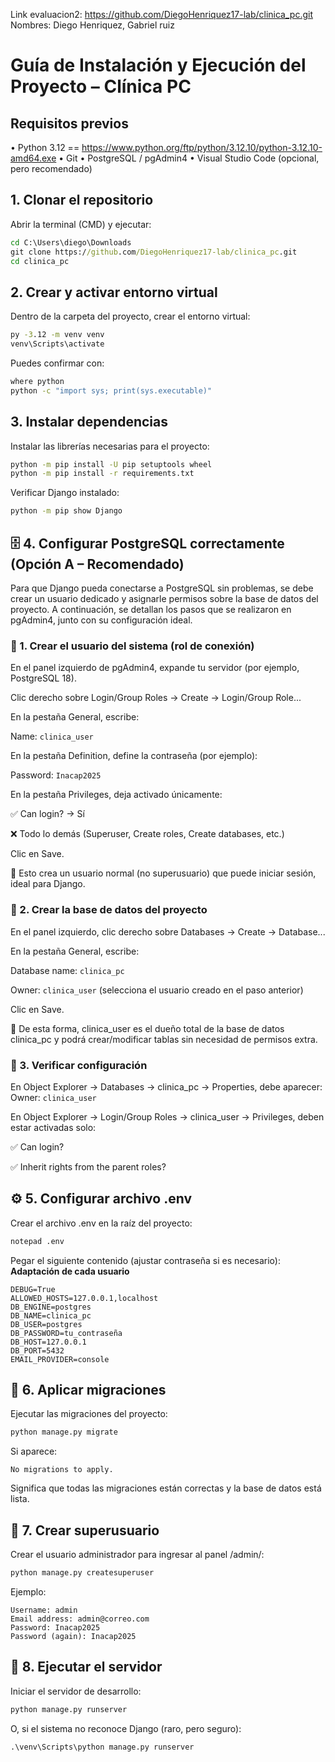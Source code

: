 Link evaluacion2: https://github.com/DiegoHenriquez17-lab/clinica_pc.git
Nombres: Diego Henriquez, Gabriel ruiz

# Guía de Instalación y Ejecución del Proyecto – Clínica PC

## Requisitos previos
• Python 3.12 == https://www.python.org/ftp/python/3.12.10/python-3.12.10-amd64.exe
• Git
• PostgreSQL / pgAdmin4
• Visual Studio Code (opcional, pero recomendado)

## 1. Clonar el repositorio
Abrir la terminal (CMD) y ejecutar:
```cmd
cd C:\Users\diego\Downloads
git clone https://github.com/DiegoHenriquez17-lab/clinica_pc.git
cd clinica_pc
```

## 2. Crear y activar entorno virtual
Dentro de la carpeta del proyecto, crear el entorno virtual:
```cmd
py -3.12 -m venv venv
venv\Scripts\activate
```
Puedes confirmar con:
```cmd
where python
python -c "import sys; print(sys.executable)"
```

## 3. Instalar dependencias
Instalar las librerías necesarias para el proyecto:
```cmd
python -m pip install -U pip setuptools wheel
python -m pip install -r requirements.txt
```
Verificar Django instalado:
```cmd
python -m pip show Django
```

## 🗄️ 4. Configurar PostgreSQL correctamente (Opción A – Recomendado)

Para que Django pueda conectarse a PostgreSQL sin problemas, se debe crear un usuario dedicado y asignarle permisos sobre la base de datos del proyecto.
A continuación, se detallan los pasos que se realizaron en pgAdmin4, junto con su configuración ideal.

### 🔹 1. Crear el usuario del sistema (rol de conexión)

En el panel izquierdo de pgAdmin4, expande tu servidor (por ejemplo, PostgreSQL 18).

Clic derecho sobre Login/Group Roles → Create → Login/Group Role...

En la pestaña General, escribe:

Name: `clinica_user`

En la pestaña Definition, define la contraseña (por ejemplo):

Password: `Inacap2025`

En la pestaña Privileges, deja activado únicamente:

✅ Can login? → Sí

❌ Todo lo demás (Superuser, Create roles, Create databases, etc.)

Clic en Save.

🧠 Esto crea un usuario normal (no superusuario) que puede iniciar sesión, ideal para Django.

### 🔹 2. Crear la base de datos del proyecto

En el panel izquierdo, clic derecho sobre Databases → Create → Database...

En la pestaña General, escribe:

Database name: `clinica_pc`

Owner: `clinica_user` (selecciona el usuario creado en el paso anterior)

Clic en Save.

📘 De esta forma, clinica_user es el dueño total de la base de datos clinica_pc y podrá crear/modificar tablas sin necesidad de permisos extra.

### 🔹 3. Verificar configuración

En Object Explorer → Databases → clinica_pc → Properties, debe aparecer:
Owner: `clinica_user`

En Object Explorer → Login/Group Roles → clinica_user → Privileges, deben estar activadas solo:

✅ Can login?

✅ Inherit rights from the parent roles?

## ⚙️ 5. Configurar archivo .env
Crear el archivo .env en la raíz del proyecto:
```cmd
notepad .env
```

Pegar el siguiente contenido (ajustar contraseña si es necesario):
**Adaptación de cada usuario**

```
DEBUG=True
ALLOWED_HOSTS=127.0.0.1,localhost
DB_ENGINE=postgres
DB_NAME=clinica_pc
DB_USER=postgres
DB_PASSWORD=tu_contraseña
DB_HOST=127.0.0.1
DB_PORT=5432
EMAIL_PROVIDER=console
```

## 🧩 6. Aplicar migraciones
Ejecutar las migraciones del proyecto:
```cmd
python manage.py migrate
```

Si aparece:
```
No migrations to apply.
```
Significa que todas las migraciones están correctas y la base de datos está lista.

## 👤 7. Crear superusuario
Crear el usuario administrador para ingresar al panel /admin/:
```cmd
python manage.py createsuperuser
```
Ejemplo:
```
Username: admin
Email address: admin@correo.com
Password: Inacap2025
Password (again): Inacap2025
```

## 🚀 8. Ejecutar el servidor
Iniciar el servidor de desarrollo:
```cmd
python manage.py runserver
```

O, si el sistema no reconoce Django (raro, pero seguro):
```cmd
.\venv\Scripts\python manage.py runserver
```
